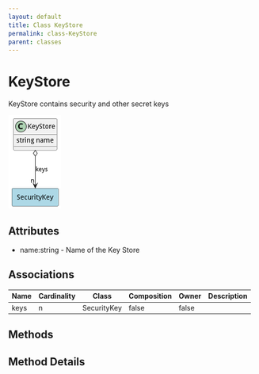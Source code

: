 ```yaml
---
layout: default
title: Class KeyStore
permalink: class-KeyStore
parent: classes
---
```


# KeyStore

KeyStore contains security and other secret keys

![Logical Diagram](./logical.png)

## Attributes

* name:string - Name of the Key Store


## Associations

| Name | Cardinality | Class | Composition | Owner | Description |
| --- | --- | --- | --- | --- | --- |
| keys | n | SecurityKey | false | false |  |







## Methods


<h2>Method Details</h2>
    

